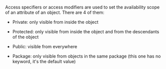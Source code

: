 Access specifiers or access modifiers are used to set the availability
scope of an attribute of an object. There are 4 of them:

- Private: only visible from inside the object

- Protected: only visible from inside the object and from the
  descendants of the object

- Public: visible from everywhere

- Package: only visible from objects in the same package (this one has
  no keyword, it's the default value)